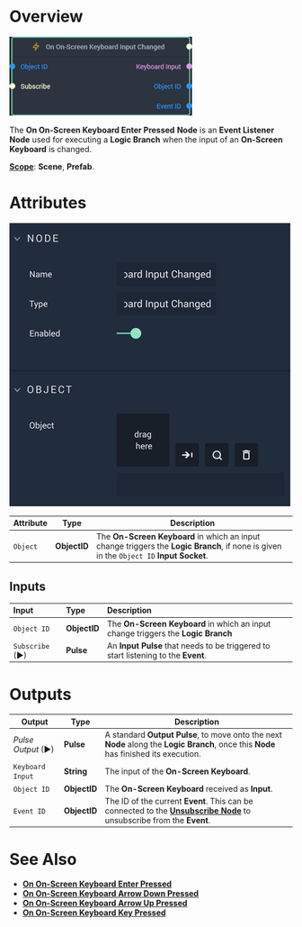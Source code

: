 # Overview

![The On On-Screen Keyboard Input Changed Node.](../../../.gitbook/assets/ononscreenkeyboardinputchangednode20241.png)

The **On On-Screen Keyboard Enter Pressed** **Node** is an **Event Listener** **Node** used for executing a **Logic Branch** when the input of an **On-Screen Keyboard** is changed.

[**Scope**](../../overview.md#scopes): **Scene**, **Prefab**.

# Attributes

![The On On-Screen Keyboard Input Changed Node Attributes.](../../../.gitbook/assets/ononscreenkeyboardinputchangedattributes.png)

|Attribute|Type|Description|
|---|---|---|
|`Object` | **ObjectID** | The **On-Screen Keyboard** in which an input change triggers the **Logic Branch**, if none is given in the `Object ID` **Input Socket**. |

## Inputs

|Input | Type | Description |
| :--- | :--- | :--- |
| `Object ID` | **ObjectID** | The **On-Screen Keyboard** in which an input change triggers the **Logic Branch** |
| `Subscribe` (►)|**Pulse** | An **Input Pulse** that needs to be triggered to start listening to the **Event**. |

# Outputs

|Output|Type|Description|
|---|---|---|
|*Pulse Output* (►)|**Pulse**|A standard **Output Pulse**, to move onto the next **Node** along the **Logic Branch**, once this **Node** has finished its execution.|
| `Keyboard Input` | **String** | The input of the **On-Screen Keyboard**. |
| `Object ID` | **ObjectID** | The **On-Screen Keyboard** received as **Input**. |
|`Event ID`| **ObjectID**| The ID of the current **Event**. This can be connected to the [**Unsubscribe Node**](../../incari/event/unsubscribe.md) to unsubscribe from the **Event**.|

# See Also

* [**On On-Screen Keyboard Enter Pressed**](on-onscreen-keyboard-enter-pressed.md)
* [**On On-Screen Keyboard Arrow Down Pressed**](ononscreenkeyboardarrowdownpressed.md)
* [**On On-Screen Keyboard Arrow Up Pressed**](ononscreenkeyboardarrowuppressed.md)
* [**On On-Screen Keyboard Key Pressed**](ononscreenkeyboardpressed.md)